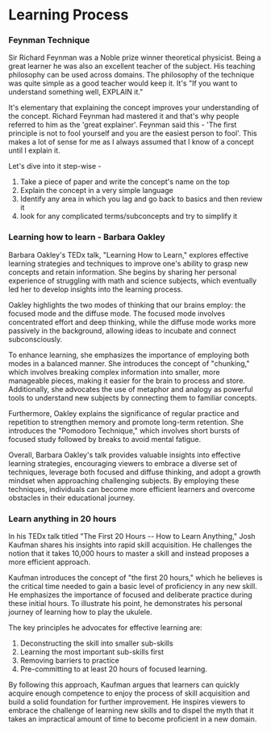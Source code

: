 # Learning Process 

### Feynman Technique

Sir Richard Feynman was a Noble prize winner theoretical physicist. Being a great learner he was also an excellent 
teacher of the subject. His teaching philosophy can be used across domains. 
The philosophy of the technique was quite simple as a good teacher would keep it. It's "If you want to understand 
something well, EXPLAIN it." 

It's elementary that explaining the concept improves your understanding of the concept. Richard Feynman had mastered it
and that's why people referred to him as the 'great explainer'.
Feynman said this - 'The first principle is not to fool yourself and you are the easiest person to fool'. This makes a lot 
of sense for me as I always assumed that I know of a concept until I explain it. 

Let's dive into it step-wise - 
1. Take a piece of paper and write the concept's name on the top
2. Explain the concept in a very simple language
3. Identify any area in which you lag and go back to basics and then review it
4. look for any complicated terms/subconcepts and try to simplify it

### Learning how to learn - Barbara Oakley

Barbara Oakley's TEDx talk, "Learning How to Learn," explores effective learning strategies and techniques to improve one's
ability to grasp new concepts and retain information. She begins by sharing her personal experience of struggling with math
and science subjects, which eventually led her to develop insights into the learning process.

Oakley highlights the two modes of thinking that our brains employ: the focused mode and the diffuse mode. The focused mode
involves concentrated effort and deep thinking, while the diffuse mode works more passively in the background, allowing ideas
to incubate and connect subconsciously.

To enhance learning, she emphasizes the importance of employing both modes in a balanced manner. She introduces the concept
of "chunking," which involves breaking complex information into smaller, more manageable pieces, making it easier for the
brain to process and store. Additionally, she advocates the use of metaphor and analogy as powerful tools to understand new
subjects by connecting them to familiar concepts.

Furthermore, Oakley explains the significance of regular practice and repetition to strengthen memory and promote long-term
retention. She introduces the "Pomodoro Technique," which involves short bursts of focused study followed by breaks to avoid
mental fatigue.

Overall, Barbara Oakley's talk provides valuable insights into effective learning strategies, encouraging viewers to embrace
a diverse set of techniques, leverage both focused and diffuse thinking, and adopt a growth mindset when approaching
challenging subjects. By employing these techniques, individuals can become more efficient learners and overcome obstacles
in their educational journey.

### Learn anything in 20 hours 

In his TEDx talk titled "The First 20 Hours -- How to Learn Anything," Josh Kaufman shares his insights into rapid skill
acquisition. He challenges the notion that it takes 10,000 hours to master a skill and instead proposes a more efficient
approach.

Kaufman introduces the concept of "the first 20 hours," which he believes is the critical time needed to gain a basic level
of proficiency in any new skill. He emphasizes the importance of focused and deliberate practice during these initial hours.
To illustrate his point, he demonstrates his personal journey of learning how to play the ukulele.

The key principles he advocates for effective learning are:

1. Deconstructing the skill into smaller sub-skills
2. Learning the most important sub-skills first
3. Removing barriers to practice
4. Pre-committing to at least 20 hours of focused learning.

By following this approach, Kaufman argues that learners can quickly acquire enough competence to enjoy the process of skill
acquisition and build a solid foundation for further improvement. He inspires viewers to embrace the challenge of learning 
new skills and to dispel the myth that it takes an impractical amount of time to become proficient in a new domain.
